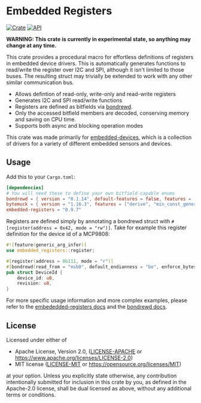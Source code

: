 # Embedded Registers

[![Crate](https://img.shields.io/crates/v/embedded-registers.svg)](https://crates.io/crates/embedded-registers)
[![API](https://docs.rs/embedded-registers/badge.svg)](https://docs.rs/embedded-registers)

**WARNING: This crate is currently in experimental state, so anything may change at any time.**

This crate provides a procedural macro for effortless definitions of registers
in embedded device drivers. This is automatically generates functions to read/write
the register over I2C and SPI, although it isn't limited to those buses. The
resulting struct may trivially be extended to work with any other similar communication bus.

- Allows defintion of read-only, write-only and read-write registers
- Generates I2C and SPI read/write functions
- Registers are defined as bitfields via [bondrewd](https://github.com/Devlyn-Nelson/Bondrewd).
- Only the accessed bitfield members are decoded, conserving memory and saving on CPU time.
- Supports both async and blocking operation modes

This crate was made primarily for [embedded-devices](https://github.com/oddlama/embedded-devices),
which is a collection of drivers for a variety of different embedded sensors and devices.

## Usage

Add this to your `Cargo.toml`:

```toml
[dependencies]
# You will need these to define your own bitfield-capable enums
bondrewd = { version = "0.1.14", default-features = false, features = ["derive"] }
bytemuck = { version = "1.16.3", features = ["derive", "min_const_generics"] }
embedded-registers = "0.9.7"
```

Registers are defined simply by annotating a bondrewd struct with `#[register(address = 0x42, mode = "rw")]`.
Take for example this register definition for the device id of a MCP9808:

```rust
#![feature(generic_arg_infer)]
use embedded_registers::register;

#[register(address = 0b111, mode = "r")]
#[bondrewd(read_from = "msb0", default_endianness = "be", enforce_bytes = 2)]
pub struct DeviceId {
    device_id: u8,
    revision: u8,
}
```

For more specific usage information and more complex examples, please refer to the [embededded-registers docs](https://docs.rs/embedded-registers) and the [bondrewd docs](https://docs.rs/bondrewd-derive).

## License

Licensed under either of

- Apache License, Version 2.0, ([LICENSE-APACHE](LICENSE-APACHE) or <https://www.apache.org/licenses/LICENSE-2.0>)
- MIT license ([LICENSE-MIT](LICENSE-MIT) or <https://opensource.org/licenses/MIT>)

at your option.
Unless you explicitly state otherwise, any contribution intentionally
submitted for inclusion in this crate by you, as defined in the Apache-2.0 license,
shall be dual licensed as above, without any additional terms or conditions.
